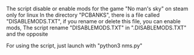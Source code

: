 The script disable or enable mods for the game "No man's sky" on steam only for linux
In the directory "PCBANKS", there is a file called "DISABLEMODS.TXT", if you rename or delete this file, you can enable mods,
The script rename "DISABLEMODS.TXT" in ".DISABLEMODS.TXT" and the opposite

For using the script, just launch with "python3 nms.py"
